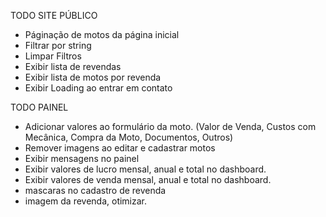TODO SITE PÚBLICO

* Páginação de motos da página inicial
* Filtrar por string
* Limpar Filtros
* Exibir lista de revendas
* Exibir lista de motos por revenda
* Exibir Loading ao entrar em contato

TODO PAINEL

* Adicionar valores ao formulário da moto. (Valor de Venda, Custos com Mecânica, Compra da Moto, Documentos, Outros)
* Remover imagens ao editar e cadastrar motos
* Exibir mensagens no painel
* Exibir valores de lucro mensal, anual e total no dashboard.
* Exibir valores de venda mensal, anual e total no dashboard.
* mascaras no cadastro de revenda 
* imagem da revenda, otimizar.